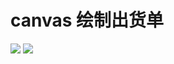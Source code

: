 # canvas 绘制出货单
![](https://img-blog.csdnimg.cn/20200103111042850.png?x-oss-process=image/watermark,type_ZmFuZ3poZW5naGVpdGk,shadow_10,text_aHR0cHM6Ly9ibG9nLmNzZG4ubmV0L3FxXzI5NjY5MjU5,size_16,color_FFFFFF,t_70)
![](https://img-blog.csdnimg.cn/20200103111042850.png?x-oss-process=image/watermark,type_ZmFuZ3poZW5naGVpdGk,shadow_10,text_aHR0cHM6Ly9ibG9nLmNzZG4ubmV0L3FxXzI5NjY5MjU5,size_16,color_FFFFFF,t_70)
